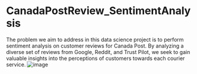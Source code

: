 # CanadaPostReview_SentimentAnalysis
The problem we aim to address in this data science project is to perform sentiment analysis on customer reviews for Canada Post. By analyzing a diverse set of reviews from Google, Reddit, and Trust Pilot, we seek to gain valuable insights into the perceptions of customers towards each courier service.
![image](https://github.com/masonma99/CanadaPostReview_SentimentAnalysis/assets/108998129/a0fcd303-3e21-457c-8ba4-54a958819596)
